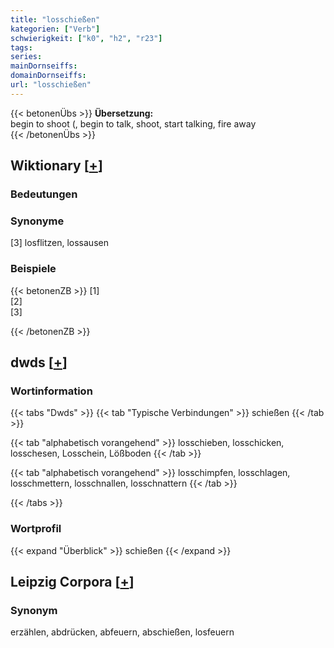 ```yaml
---
title: "losschießen"
kategorien: ["Verb"]
schwierigkeit: ["k0", "h2", "r23"]
tags:
series:
mainDornseiffs:
domainDornseiffs:
url: "losschießen"
---
```


{{< betonenÜbs >}}
**Übersetzung:**  
begin to shoot (, begin to talk, shoot, start talking, fire away  
{{< /betonenÜbs >}}

## Wiktionary [[+](https://de.wiktionary.org/wiki/losschießen)]

### Bedeutungen

### Synonyme
[3] losflitzen, lossausen  

### Beispiele
{{< betonenZB >}}
[1]  
[2]  
[3]  

{{< /betonenZB >}}


## dwds [[+](https://www.dwds.de/wb/losschießen)]

### Wortinformation
{{< tabs "Dwds" >}}
{{< tab "Typische Verbindungen" >}}
schießen
{{< /tab >}}

{{< tab "alphabetisch vorangehend" >}}
losschieben, losschicken, losschesen, Losschein, Lößboden
{{< /tab >}}

{{< tab "alphabetisch vorangehend" >}}
losschimpfen, losschlagen, losschmettern, losschnallen, losschnattern
{{< /tab >}}

{{< /tabs >}}

### Wortprofil
{{< expand "Überblick" >}} schießen {{< /expand >}}

## Leipzig Corpora [[+](https://corpora.uni-leipzig.de/en/res?word=losschießen&corpusId=deu_newscrawl-public_2018)]


### Synonym
erzählen, abdrücken, abfeuern, abschießen, losfeuern

